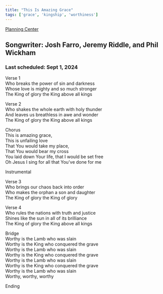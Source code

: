 ```yaml
---
title: "This Is Amazing Grace"
tags: ['grace', 'kingship', 'worthiness']
---
```


[Planning Center](https://services.planningcenteronline.com/songs/12000288)

## Songwriter: Josh Farro, Jeremy Riddle, and Phil Wickham
### Last scheduled: Sept 1, 2024          

Verse 1  
Who breaks the power of sin and darkness  
Whose love is mighty and so much stronger  
The King of glory the King above all kings  
  
Verse 2  
Who shakes the whole earth with holy thunder  
And leaves us breathless in awe and wonder  
The King of glory the King above all kings  
  
Chorus  
This is amazing grace,  
This is unfailing love  
That You would take my place,  
That You would bear my cross  
You laid down Your life, that I would be set free  
Oh Jesus I sing for all that You've done for me  
  
Instrumental  
  
Verse 3  
Who brings our chaos back into order  
Who makes the orphan a son and daughter  
The King of glory the King of glory  
  
  
Verse 4  
Who rules the nations with truth and justice  
Shines like the sun in all of its brilliance  
The King of glory the King above all kings  
  
Bridge  
Worthy is the Lamb who was slain  
Worthy is the King who conquered the grave  
Worthy is the Lamb who was slain  
Worthy is the King who conquered the grave  
Worthy is the Lamb who was slain  
Worthy is the King who conquered the grave  
Worthy is the Lamb who was slain  
Worthy, worthy, worthy  
  
Ending  

